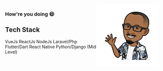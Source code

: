 <img align="right" src="https://github.com/emekalites/emekalites/blob/master/me.png" alt="How're you doing" width=205px height=208px />

### How're you doing 😄


## Tech Stack
VueJs
ReactJs
NodeJs
Laravel/Php
Flutter/Dart
React Native
Python/Django (Mid Level)
